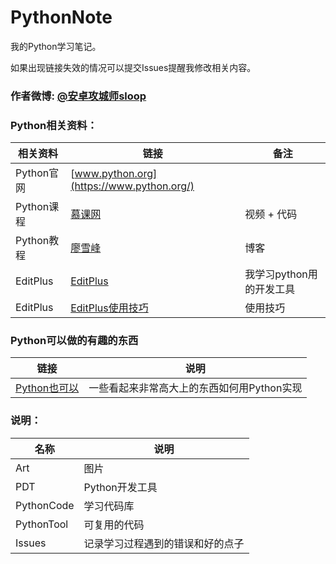# PythonNote
我的Python学习笔记。

如果出现链接失效的情况可以提交Issues提醒我修改相关内容。
### 作者微博: [@安卓攻城师sloop](http://weibo.com/5459430586)

### Python相关资料：

相关资料 | 链接 | 备注
--- | --- | ---
Python官网 | [www.python.org](https://www.python.org/) | 
Python课程 | [慕课网](http://www.imooc.com/course/list?c=python) | 视频 + 代码
Python教程 | [廖雪峰](http://www.liaoxuefeng.com/wiki/0014316089557264a6b348958f449949df42a6d3a2e542c000) | 博客
EditPlus | [EditPlus](https://github.com/GcsSloop/PythonNote/tree/master/PDT) | 我学习python用的开发工具
EditPlus | [EditPlus使用技巧](https://github.com/GcsSloop/PythonNote/blob/master/PDT/EditPlus%E4%BD%BF%E7%94%A8%E6%8A%80%E5%B7%A7.md) | 使用技巧

### Python可以做的有趣的东西
链接 | 说明
--- | ---
[Python也可以](http://blog.csdn.net/column/details/python-can.html) | 一些看起来非常高大上的东西如何用Python实现

### 说明：
 名称 | 说明
 --- | ---
 Art | 图片
 PDT | Python开发工具
 PythonCode | 学习代码库
 PythonTool | 可复用的代码
 Issues | 记录学习过程遇到的错误和好的点子
